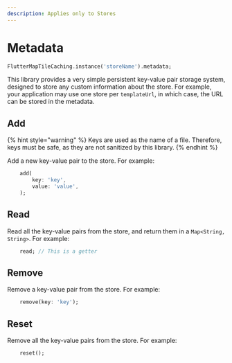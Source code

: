 ```yaml
---
description: Applies only to Stores
---
```


# Metadata

```dart
FlutterMapTileCaching.instance('storeName').metadata;
```

This library provides a very simple persistent key-value pair storage system, designed to store any custom information about the store. For example, your application may use one store per `templateUrl`, in which case, the URL can be stored in the metadata.

## Add

{% hint style="warning" %}
Keys are used as the name of a file. Therefore, keys must be safe, as they are not sanitized by this library.
{% endhint %}

Add a new key-value pair to the store. For example:

```dart
    add(
        key: 'key',
        value: 'value',
    );
```

## Read

Read all the key-value pairs from the store, and return them in a `Map<String, String>`. For example:

```dart
    read; // This is a getter
```

## Remove

Remove a key-value pair from the store. For example:

```dart
    remove(key: 'key');
```

## Reset

Remove all the key-value pairs from the store. For example:

```dart
    reset();
```
